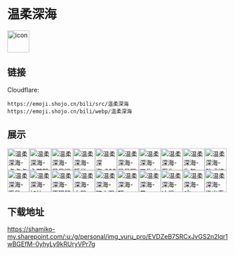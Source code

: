 # 温柔深海
<img src="https://emoji.shojo.cn/bili/src/温柔深海/icon.png" width="50" height="50" alt="icon">

## 链接
Cloudflare:
```
https://emoji.shojo.cn/bili/src/温柔深海
https://emoji.shojo.cn/bili/webp/温柔深海
```
## 展示
<img src="https://emoji.shojo.cn/bili/src/温柔深海/温柔深海-点点点.png" width="50" height="50" alt="温柔深海-点点点"><img src="https://emoji.shojo.cn/bili/src/温柔深海/温柔深海-心花怒放.png" width="50" height="50" alt="温柔深海-心花怒放"><img src="https://emoji.shojo.cn/bili/src/温柔深海/温柔深海-呆呆鲨.png" width="50" height="50" alt="温柔深海-呆呆鲨"><img src="https://emoji.shojo.cn/bili/src/温柔深海/温柔深海-睡觉.png" width="50" height="50" alt="温柔深海-睡觉"><img src="https://emoji.shojo.cn/bili/src/温柔深海/温柔深海-2023.png" width="50" height="50" alt="温柔深海-2023"><img src="https://emoji.shojo.cn/bili/src/温柔深海/温柔深海-星星眼.png" width="50" height="50" alt="温柔深海-星星眼"><img src="https://emoji.shojo.cn/bili/src/温柔深海/温柔深海-工作中.png" width="50" height="50" alt="温柔深海-工作中"><img src="https://emoji.shojo.cn/bili/src/温柔深海/温柔深海-石化.png" width="50" height="50" alt="温柔深海-石化"><img src="https://emoji.shojo.cn/bili/src/温柔深海/温柔深海-生气.png" width="50" height="50" alt="温柔深海-生气"><img src="https://emoji.shojo.cn/bili/src/温柔深海/温柔深海-酸成柠檬.png" width="50" height="50" alt="温柔深海-酸成柠檬"><img src="https://emoji.shojo.cn/bili/src/温柔深海/温柔深海-面具.png" width="50" height="50" alt="温柔深海-面具"><img src="https://emoji.shojo.cn/bili/src/温柔深海/温柔深海-加油.png" width="50" height="50" alt="温柔深海-加油"><img src="https://emoji.shojo.cn/bili/src/温柔深海/温柔深海-不理解.png" width="50" height="50" alt="温柔深海-不理解"><img src="https://emoji.shojo.cn/bili/src/温柔深海/温柔深海-大哭.png" width="50" height="50" alt="温柔深海-大哭"><img src="https://emoji.shojo.cn/bili/src/温柔深海/温柔深海-暗中观察.png" width="50" height="50" alt="温柔深海-暗中观察"><img src="https://emoji.shojo.cn/bili/src/温柔深海/温柔深海-吓.png" width="50" height="50" alt="温柔深海-吓"><img src="https://emoji.shojo.cn/bili/src/温柔深海/温柔深海-晕.png" width="50" height="50" alt="温柔深海-晕"><img src="https://emoji.shojo.cn/bili/src/温柔深海/温柔深海-冰棍.png" width="50" height="50" alt="温柔深海-冰棍"><img src="https://emoji.shojo.cn/bili/src/温柔深海/温柔深海-ok.png" width="50" height="50" alt="温柔深海-ok"><img src="https://emoji.shojo.cn/bili/src/温柔深海/温柔深海-指出真相.png" width="50" height="50" alt="温柔深海-指出真相">

## 下载地址

https://shamiko-my.sharepoint.com/:u:/g/personal/img_yuru_pro/EVDZeB7SRCxJvGS2n2lqr1wBGEfM-0yhyLy9kRUryVPr7g